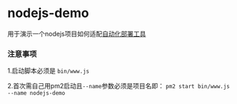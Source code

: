 # nodejs-demo
用于演示一个nodejs项目如何适配[自动化部署工具](https://github.com/jkom-cloud/deployment)

### 注意事项
1.启动脚本必须是 `bin/www.js`

2.首次需自己用pm2启动且`--name`参数必须是项目名即： `pm2 start bin/www.js --name nodejs-demo`
